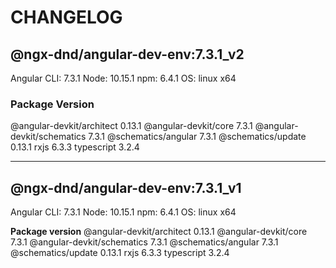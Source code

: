 # CHANGELOG

## @ngx-dnd/angular-dev-env:7.3.1_v2

Angular CLI: 7.3.1
Node: 10.15.1
npm: 6.4.1
OS: linux x64

### Package Version

@angular-devkit/architect    0.13.1
@angular-devkit/core         7.3.1
@angular-devkit/schematics   7.3.1
@schematics/angular          7.3.1
@schematics/update           0.13.1
rxjs                         6.3.3
typescript                   3.2.4

---------------------------------------------

## @ngx-dnd/angular-dev-env:7.3.1_v1

Angular CLI: 7.3.1
Node: 10.15.1
npm: 6.4.1
OS: linux x64

**Package version**
@angular-devkit/architect    0.13.1
@angular-devkit/core         7.3.1
@angular-devkit/schematics   7.3.1
@schematics/angular          7.3.1
@schematics/update           0.13.1
rxjs                         6.3.3
typescript                   3.2.4
